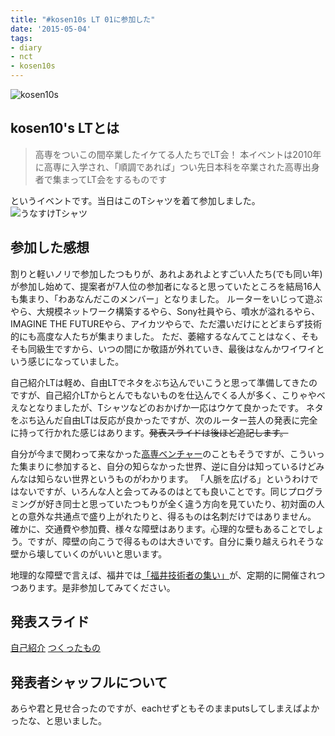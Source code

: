 ```yaml
---
title: "#kosen10s LT 01に参加した"
date: '2015-05-04'
tags:
- diary
- nct
- kosen10s
---
```


![kosen10s](2015/kosen10s-lt1.png)

## kosen10's LTとは

> 高専をついこの間卒業したイケてる人たちでLT会！
> 本イベントは2010年に高専に入学され、「順調であれば」つい先日本科を卒業された高専出身者で集まってLT会をするものです

  というイベントです。当日はこのTシャツを着て参加しました。
![うなすけTシャツ](2015/tmix-01.png)


## 参加した感想

割りと軽いノリで参加したつもりが、あれよあれよとすごい人たち(でも同い年)が参加し始めて、提案者が7人位の参加者になると思っていたところを結局16人も集まり、「わあなんだこのメンバー」となりました。
ルーターをいじって遊ぶやら、大規模ネットワーク構築するやら、Sony社員やら、噴水が溢れるやら、IMAGINE THE FUTUREやら、アイカツやらで、ただ濃いだけにとどまらず技術的にも高度な人たちが集まりました。
ただ、萎縮するなんてことはなく、そもそも同級生ですから、いつの間にか敬語が外れていき、最後はなんかワイワイという感じになっていました。


自己紹介LTは軽め、自由LTでネタをぶち込んでいこうと思って準備してきたのですが、自己紹介LTからとんでもないものを仕込んでくる人が多く、こりゃやべえなとなりましたが、Tシャツなどのおかげか一応はウケて良かったです。
ネタをぶち込んだ自由LTは反応が良かったですが、次のルーター芸人の発表に完全に持って行かれた感じはあります。~~発表スライドは後ほど追記します。~~


自分が今まで関わって来なかった[高専ベンチャー](http://www.kosen-venture.com/)のこともそうですが、こういった集まりに参加すると、自分の知らなかった世界、逆に自分は知っているけどみんなは知らない世界というものがわかります。
「人脈を広げる」というわけではないですが、いろんな人と会ってみるのはとても良いことです。同じプログラミングが好き同士と思っていたつもりが全く違う方向を見ていたり、初対面の人との意外な共通点で盛り上がれたりと、得るものは名刺だけではありません。
確かに、交通費や参加費、様々な障壁はあります。心理的な壁もあることでしょう。ですが、障壁の向こうで得るものは大きいです。自分に乗り越えられそうな壁から壊していくのがいいと思います。


地理的な障壁で言えば、福井では[「福井技術者の集い」](http://connpass.com/search/?q=%E7%A6%8F%E4%BA%95%E6%8A%80%E8%A1%93%E8%80%85%E3%81%AE%E9%9B%86%E3%81%84)が、定期的に開催されつつあります。是非参加してみてください。


## 発表スライド
[自己紹介](http://unasuke.github.io/kosen10slt01-self-introduction/index.html)
[つくったもの](http://unasuke.github.io/kosen10slt01-my-wip-projects/index.html)

## 発表者シャッフルについて
<script src="https://gist.github.com/unasuke/a17887b6edbce9100ff4.js"></script>

あらや君と見せ合ったのですが、eachせずともそのままputsしてしまえばよかったな、と思いました。
